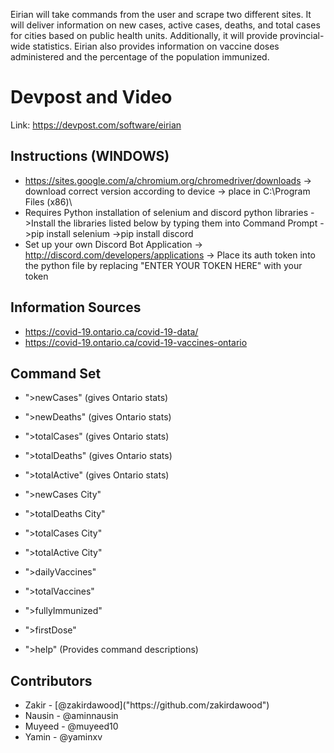 Eirian will take commands from the user and scrape two different sites. It will deliver information on new cases, active cases, deaths, and total cases for cities based on public health units. Additionally, it will provide provincial-wide statistics. Eirian also provides information on vaccine doses administered and the percentage of the population immunized.

# Devpost and Video 
Link: https://devpost.com/software/eirian

## **Instructions (WINDOWS)** 
- https://sites.google.com/a/chromium.org/chromedriver/downloads
          -> download correct version according to device
          -> place in C:\Program Files (x86)\
- Requires Python installation of selenium and discord python libraries
          ->Install the libraries listed below by typing them into Command Prompt
          ->pip install selenium
          ->pip install discord
- Set up your own Discord Bot Application
          -> http://discord.com/developers/applications
          -> Place its auth token into the python file by replacing "ENTER YOUR TOKEN HERE" with your token


## **Information Sources**
- https://covid-19.ontario.ca/covid-19-data/
- https://covid-19.ontario.ca/covid-19-vaccines-ontario

## **Command Set**
- ">newCases" (gives Ontario stats)
- ">newDeaths" (gives Ontario stats)
- ">totalCases" (gives Ontario stats)
- ">totalDeaths" (gives Ontario stats)
- ">totalActive" (gives Ontario stats)

- ">newCases City"
- ">totalDeaths City"
- ">totalCases City"
- ">totalActive City"

- ">dailyVaccines"
- ">totalVaccines"
- ">fullyImmunized"
- ">firstDose"

- ">help" (Provides command descriptions)

## **Contributors**
<ul>
  <li>Zakir - [@zakirdawood]("https://github.com/zakirdawood")</li>
  <li>Nausin - @aminnausin</li>
  <li>Muyeed - @muyeed10</li>
  <li>Yamin - @yaminxv</li>
</ul>
